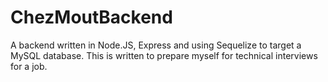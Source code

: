 # ChezMoutBackend
A backend written in Node.JS, Express and using Sequelize to target a MySQL database.
This is written to prepare myself for technical interviews for a job.
